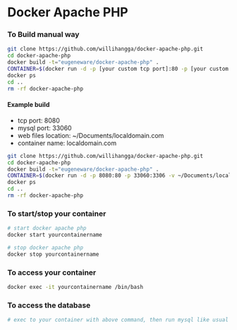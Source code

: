 # Docker Apache PHP

### To Build manual way
``` bash
git clone https://github.com/willihangga/docker-apache-php.git
cd docker-apache-php
docker build -t="eugeneware/docker-apache-php" .
CONTAINER=$(docker run -d -p [your custom tcp port]:80 -p [your custom mysql port]:3306 -v /your/path/to/serve:/var/www/html --name yourcontainername eugeneware/docker-apache-php)
docker ps
cd ..
rm -rf docker-apache-php
```

#### Example build
- tcp port: 8080
- mysql port: 33060
- web files location: ~/Documents/localdomain.com
- container name: localdomain.com

``` bash
git clone https://github.com/willihangga/docker-apache-php.git
cd docker-apache-php
docker build -t="eugeneware/docker-apache-php" .
CONTAINER=$(docker run -d -p 8080:80 -p 33060:3306 -v ~/Documents/localdomain.com:/var/www/html --name localdomain.com eugeneware/docker-apache-php)
docker ps
cd ..
rm -rf docker-apache-php
```

### To start/stop your container
``` bash
# start docker apache php
docker start yourcontainername

# stop docker apache php
docker stop yourcontainername
```

### To access your container
``` bash
docker exec -it yourcontainername /bin/bash
```

### To access the database
``` bash
# exec to your container with above command, then run mysql like usual
```
